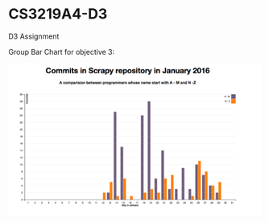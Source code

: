 # CS3219A4-D3
D3 Assignment


Group Bar Chart for objective 3:

![Alt text](/obj3/group_bar_chart.png "Group Bar Chart")

